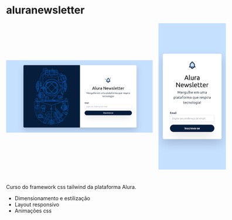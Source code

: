 # aluranewsletter

<div style="display: flex; align-items:center; gap:1rem; margin:auto">
  <img src="./aluranewsletter.png" alt="Visão desktop, capacete de mergulhador a esquerda e formulário de newsletter a direita" width="400">
  <img src="./aluranewsletterMB.png" alt="Visão mobile, formulário da newsletter" height="400">
</div>

#

Curso do framework css tailwind da plataforma Alura.

<ul>
  <li>Dimensionamento e estilização</li>
  <li>Layout responsivo</li>
  <li>Animações css</li>
</ul>
